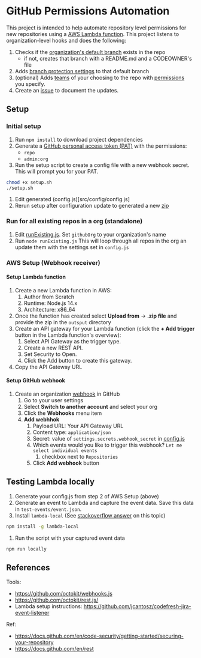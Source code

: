 # GitHub Permissions Automation
This project is intended to help automate repository level permissions for new repositories using a [AWS Lambda function](https://aws.amazon.com/lambda/). This project listens to organization-level hooks and does the following:
1. Checks if the [organization's default branch](https://docs.github.com/en/organizations/managing-organization-settings/managing-the-default-branch-name-for-repositories-in-your-organization) exists in the repo
    - if not, creates that branch with a README.md and a CODEOWNER's file
1. Adds [branch protection settings](https://docs.github.com/en/repositories/configuring-branches-and-merges-in-your-repository/defining-the-mergeability-of-pull-requests/about-protected-branches) to that default branch
1. (optional) Adds [teams](https://docs.github.com/en/organizations/organizing-members-into-teams/about-teams) of your choosing to the repo with [permissions](https://docs.github.com/en/organizations/managing-access-to-your-organizations-repositories/repository-roles-for-an-organization) you specify.
1. Create an [issue](https://github.com/features/issues) to document the updates.

## Setup
### Initial setup
1. Run `npm install` to download project dependencies
1. Generate a [GitHub personal access token (PAT)](https://docs.github.com/en/authentication/keeping-your-account-and-data-secure/creating-a-personal-access-token) with the permissions:
    - `repo`
    - `admin:org`
1. Run the setup script to create a config file with a new webhook secret. This will prompt you for your PAT.
```bash
chmod +x setup.sh
./setup.sh
```
1. Edit generated (config.js)[src/config/config.js]
1. Rerun setup after configuration update to generated a new [zip](outputs/lambdaFunction.zip)

### Run for all existing repos in a org (standalone)
1. Edit [runExisting.js](runExisting.js). Set `githubOrg` to your organization's name
1. Run `node runExisting.js`
This will loop through all repos in the org an update them with the settings set in `config.js`

### AWS Setup (Webhook receiver)
#### Setup Lambda function
1. Create a new Lambda function in AWS:
    1. Author from Scratch
    1. Runtime: Node.js 14.x
    1. Architecture: x86_64
1. Once the function has created select **Upload from** -> **.zip file** and provide the zip in the `outsput` directory
1. Create an API gateway for your Lambda function (click the **+ Add trigger** button in the Lambda function's overview):
    1. Select API Gateway as the trigger type.
    1. Create a new REST API.
    1. Set Security to Open.
    1. Click the Add button to create this gateway.
1. Copy the API Gateway URL

#### Setup GitHub webhook
1. Create an organization [webhook](https://docs.github.com/en/enterprise-cloud@latest/developers/webhooks-and-events/webhooks/about-webhooks) in GitHub
    1. Go to your user settings
    1. Select **Switch to another account** and select your org
    1. Click the **Webhooks** menu item
    1. **Add webhhok**
        1. Payload URL: Your API Gateway URL
        1. Content type: `application/json`
        1. Secret: value of `settings.secrets.webhook_secret` in [config.js](src/config/config.js)
        1. Which events would you like to trigger this webhook? `Let me select individual events`
            1. checkbox next to `Repositories`
        1. Click **Add webhook** button



## Testing Lambda locally
1. Generate your config.js from step 2 of AWS Setup (above)
1. Generate an event to Lambda and capture the event data. Save this data in `test-events/event.json`.
1. Install `lambda-local` (See [stackoverflow answer](https://stackoverflow.com/a/52935918) on this topic)
```bash
npm install -g lambda-local
```
1. Run the script with your captured event data
```bash
npm run locally
```

## References
Tools:
- https://github.com/octokit/webhooks.js
- https://github.com/octokit/rest.js/
- Lambda setup instructions: https://github.com/jcantosz/codefresh-jira-event-listener

Ref:
- https://docs.github.com/en/code-security/getting-started/securing-your-repository
- https://docs.github.com/en/rest
